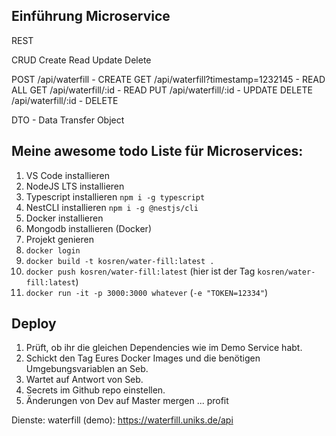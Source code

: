## Einführung Microservice
REST

CRUD
Create
Read
Update
Delete

POST    /api/waterfill - CREATE
GET     /api/waterfill?timestamp=1232145 - READ ALL
GET     /api/waterfill/:id - READ
PUT     /api/waterfill/:id - UPDATE
DELETE  /api/waterfill/:id - DELETE

DTO - Data Transfer Object

## Meine awesome todo Liste für Microservices:
1.  VS Code installieren
2.  NodeJS LTS installieren
4.  Typescript installieren `npm i -g typescript`
5.  NestCLI installieren `npm i -g @nestjs/cli`
6.  Docker installieren
7.  Mongodb installieren (Docker)
8.  Projekt genieren
9.  `docker login`
10. `docker build -t kosren/water-fill:latest .`
11. `docker push kosren/water-fill:latest` (hier ist der Tag `kosren/water-fill:latest`)
12. `docker run -it -p 3000:3000 whatever` (`-e "TOKEN=12334"`)

## Deploy
1. Prüft, ob ihr die gleichen Dependencies wie im Demo Service habt.
2. Schickt den Tag Eures Docker Images und die benötigen Umgebungsvariablen an Seb.
3. Wartet auf Antwort von Seb.
4. Secrets im Github repo einstellen.
5. Änderungen von Dev auf Master mergen ... profit

Dienste:
waterfill (demo): https://waterfill.uniks.de/api
